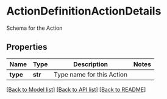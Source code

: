 # ActionDefinitionActionDetails

Schema for the Action

## Properties
Name | Type | Description | Notes
------------ | ------------- | ------------- | -------------
**type** | **str** | Type name for this Action | 

[[Back to Model list]](../README.md#documentation-for-models) [[Back to API list]](../README.md#documentation-for-api-endpoints) [[Back to README]](../README.md)



